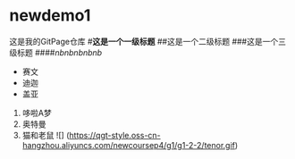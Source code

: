 # newdemo1
这是我的GitPage仓库
#**这是一个一级标题**
##这是一个二级标题
###这是一个三级标题
####*nbnbnbnbnb*
* 赛文
* 迪迦
* 盖亚
1. 哆啦A梦
1. 奥特曼
1. 猫和老鼠
![] (https://qgt-style.oss-cn-hangzhou.aliyuncs.com/newcoursep4/g1/g1-2-2/tenor.gif)
